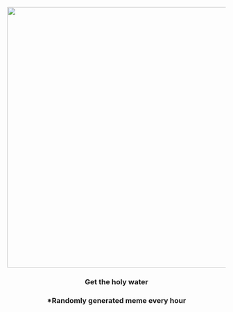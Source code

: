 <p align="center">
        <img src="https://i.redd.it/e44ictmsyuk91.jpg" width="600" height="600">
        </p>
        <h3 align="center">Get the holy water</h3>
        <h3 align="center">*Randomly generated meme every hour</h3>
    